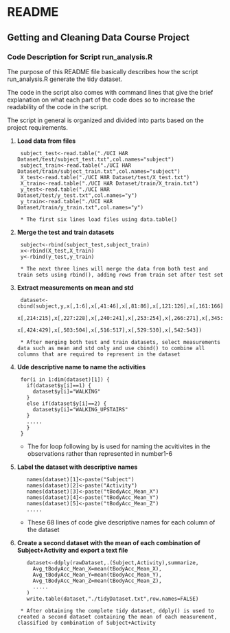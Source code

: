 README
=====

Getting and Cleaning Data Course Project
-----------------------------------

###  Code Description for Script run_analysis.R

The purpose of this README file basically describes how the script run_analysis.R generate the tidy dataset.

The code in the script also comes with command lines that give the brief explanation on what each part of the code does so to increase the readability of the code in the script. 

The script in general is organized and divided into parts based on the project requirements.

1. **Load data from files**
  
        subject_test<-read.table("./UCI HAR Dataset/test/subject_test.txt",col.names="subject")
        subject_train<-read.table("./UCI HAR Dataset/train/subject_train.txt",col.names="subject")
        X_test<-read.table("./UCI HAR Dataset/test/X_test.txt")
        X_train<-read.table("./UCI HAR Dataset/train/X_train.txt")
        y_test<-read.table("./UCI HAR Dataset/test/y_test.txt",col.names="y")
        y_train<-read.table("./UCI HAR Dataset/train/y_train.txt",col.names="y")
        
        * The first six lines load files using data.table()
        
        
2. **Merge the test and train datasets**

        subject<-rbind(subject_test,subject_train)
        x<-rbind(X_test,X_train)
        y<-rbind(y_test,y_train)
        
        * The next three lines will merge the data from both test and train sets using rbind(), adding rows from train set after test set
        
        
3. **Extract measurements on mean and std**

        dataset<-cbind(subject,y,x[,1:6],x[,41:46],x[,81:86],x[,121:126],x[,161:166],x[,201:202],
                  x[,214:215],x[,227:228],x[,240:241],x[,253:254],x[,266:271],x[,345:350],
                  x[,424:429],x[,503:504],x[,516:517],x[,529:530],x[,542:543])
                  
        * After merging both test and train datasets, select measurements data such as mean and std only and use cbind() to combine all columns that are required to represent in the dataset
        

4. **Ude descriptive name to name the activities**

        for(i in 1:dim(dataset)[1]) {
          if(dataset$y[i]==1) {
            dataset$y[i]="WALKING"
          }
          else if(dataset$y[i]==2) {
            dataset$y[i]="WALKING_UPSTAIRS"
          }
          .....
          }
        }
    
      * The for loop following by is used for naming the acvitivites in the observations rather than represented in number1-6
        
        
5. **Label the dataset with descriptive names**

          names(dataset)[1]<-paste("Subject")
          names(dataset)[2]<-paste("Activity")
          names(dataset)[3]<-paste("tBodyAcc_Mean_X")
          names(dataset)[4]<-paste("tBodyAcc_Mean_Y")
          names(dataset)[5]<-paste("tBodyAcc_Mean_Z")
          .....
          
      * These 68 lines of code give descriptive names for each column of the dataset
      
      
6. **Create a second dataset with the mean of each combination of Subject+Activity and export a text file**

          dataset<-ddply(rawDataset,.(Subject,Activity),summarize,
            Avg_tBodyAcc_Mean_X=mean(tBodyAcc_Mean_X),
            Avg_tBodyAcc_Mean_Y=mean(tBodyAcc_Mean_Y),
            Avg_tBodyAcc_Mean_Z=mean(tBodyAcc_Mean_Z),
            .....
          )
          write.table(dataset,"./tidyDataset.txt",row.names=FALSE)
          
        * After obtaining the complete tidy dataset, ddply() is used to created a second dataset containing the mean of each measurement, classified by combination of Subject+Activity
          
          
  
    